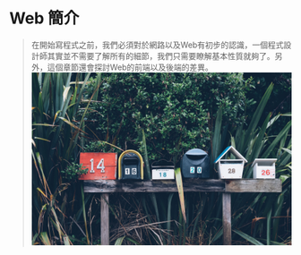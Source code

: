 # Web 簡介

> 在開始寫程式之前，我們必須對於網路以及Web有初步的認識，一個程式設計師其實並不需要了解所有的細節，我們只需要瞭解基本性質就夠了。另外，這個章節還會探討Web的前端以及後端的差異。  
> ![](/assets/mathyas-kurmann-102977.jpg)



